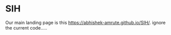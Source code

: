 # SIH
Our main landing page is this https://abhishek-amrute.github.io/SIH/. ignore the current code.....
